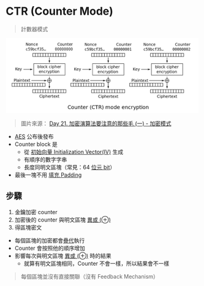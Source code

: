 # CTR (Counter Mode)
> 計數器模式

![](其他/附件/Pasted%20image%2020220729112541.png)

> 圖片來源： [Day 21. 加密演算法要注意的那些毛 (一) - 加密模式](https://ithelp.ithome.com.tw/articles/10249953)

- [AES](演算法/AES.md) 公布後發布
- Counter block 是
	- 從 [初始向量 Initialization Vector(IV)](演算法/初始向量%20Initialization%20Vector(IV).md) 生成
	- 有順序的數字字串
	- 長度同明文區塊（常見：64 [位元 bit](計算機/位元%20bit.md)）
- 最後一塊不用 [填充 Padding](演算法/填充%20Padding.md)

## 步驟
1. 金鑰加密 counter
2. 加密後的 counter 與明文區塊 [異或 (⊕)](演算法/異或%20(⊕).md)
3. 得區塊密文

- 每個區塊的加密都會[疊代](計算機/疊代.md)執行
- Counter 會按照他的順序增加
- 影響每次與明文區塊 [異或 (⊕)](演算法/異或%20(⊕).md) 時的結果
	- 就算有明文區塊相同，Counter 不會一樣，所以結果會不一樣

> 每個區塊並沒有直接關聯（沒有 Feedback Mechanism）